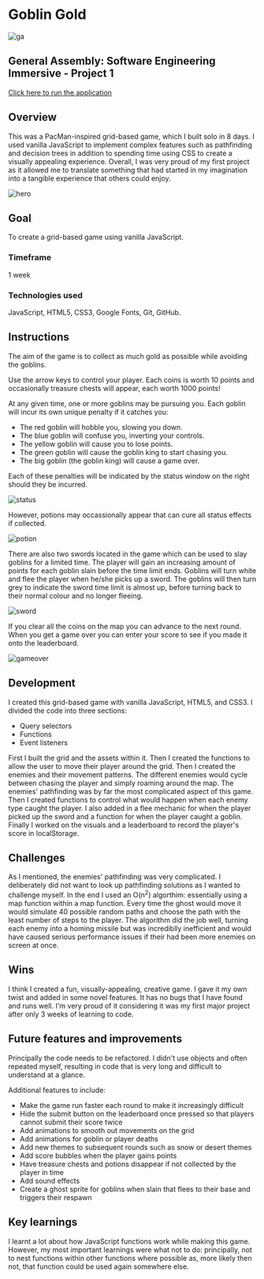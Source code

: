# Goblin Gold

![ga](assets/screenshots/ga.png)

## General Assembly: Software Engineering Immersive - Project 1

[Click here to run the application](https://nicolas-dolan.github.io/sei-project-1/)

## Overview

This was a PacMan-inspired grid-based game, which I built solo in 8 days. I used vanilla JavaScript to implement complex features such as pathfinding and decision trees in addition to spending time using CSS to create a visually appealing experience. Overall, I was very proud of my first project as it allowed me to translate something that had started in my imagination into a tangible experience that others could enjoy.

![hero](assets/screenshots/game.png)

## Goal

To create a grid-based game using vanilla JavaScript.

### Timeframe
1 week

### Technologies used
JavaScript, HTML5, CSS3, Google Fonts, Git, GitHub.

## Instructions
The aim of the game is to collect as much gold as possible while avoiding the goblins. 

Use the arrow keys to control your player. Each coins is worth 10 points and occasionally treasure chests will appear, each worth 1000 points!

At any given time, one or more goblins may be pursuing you. Each goblin will incur its own unique penalty if it catches you: 
- The red goblin will hobble you, slowing you down. 
- The blue goblin will confuse you, inverting your controls. 
- The yellow goblin will cause you to lose points.
- The green goblin will cause the goblin king to start chasing you.
- The big goblin (the goblin king) will cause a game over.

Each of these penalties will be indicated by the status window on the right should they be incurred. 

![status](assets/screenshots/status.png)

However, potions may occassionally appear that can cure all status effects if collected.

![potion](assets/screenshots/potion.png)

There are also two swords located in the game which can be used to slay goblins for a limited time. The player will gain an increasing amount of points for each goblin slain before the time limit ends. Goblins will turn white and flee the player when he/she picks up a sword. The goblins will then turn grey to indicate the sword time limit is almost up, before turning back to their normal colour and no longer fleeing.

![sword](assets/screenshots/sword.png)

If you clear all the coins on the map you can advance to the next round. When you get a game over you can enter your score to see if you made it onto the leaderboard.

![gameover](assets/screenshots/gameover.png)

## Development

I created this grid-based game with vanilla JavaScript, HTML5, and CSS3. I divided the code into three sections:
- Query selectors
- Functions
- Event listeners

First I built the grid and the assets within it. Then I created the functions to allow the user to move their player around the grid. Then I created the enemies and their movement patterns. The different enemies would cycle between chasing the player and simply roaming around the map. The enemies' pathfinding was by far the most complicated aspect of this game. Then I created functions to control what would happen when each enemy type caught the player. I also added in a flee mechanic for when the player picked up the sword and a function for when the player caught a goblin. Finally I worked on the visuals and a leaderboard to record the player's score in localStorage.

## Challenges

As I mentioned, the enemies' pathfinding was very complicated. I deliberately did not want to look up pathfinding solutions as I wanted to challenge myself. In the end I used an O(n<sup>2</sup>) algorthim: essentially using a map function within a map function. Every time the ghost would move it would simulate 40 possible random paths and choose the path with the least number of steps to the player. The algorithm did the job well, turning each enemy into a homing missile but was incrediblly inefficient and would have caused serious performance issues if their had been more enemies on screen at once.

## Wins

I think I created a fun, visually-appealing, creative game. I gave it my own twist and added in some novel features. It has no bugs that I have found and runs well. I'm very proud of it considering it was my first major project after only 3 weeks of learning to code.

## Future features and improvements

Principally the code needs to be refactored. I didn't use objects and often repeated myself, resulting in code that is very long and difficult to understand at a glance.

Additional features to include:
- Make the game run faster each round to make it increasingly difficult
- Hide the submit button on the leaderboard once pressed so that players cannot submit their score twice
- Add animations to smooth out movements on the grid
- Add animations for goblin or player deaths
- Add new themes to subsequent rounds such as snow or desert themes
- Add score bubbles when the player gains points
- Have treasure chests and potions disappear if not collected by the player in time
- Add sound effects
- Create a ghost sprite for goblins when slain that flees to their base and triggers their respawn

## Key learnings

I learnt a lot about how JavaScript functions work while making this game. However, my most important learnings were what not to do: principally, not to nest functions within other functions where possible as, more likely then not, that function could be used again somewhere else.